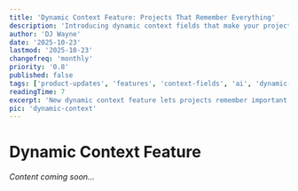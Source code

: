 ```yaml
---
title: 'Dynamic Context Feature: Projects That Remember Everything'
description: 'Introducing dynamic context fields that make your projects smarter over time. Capture what matters without rigid schemas.'
author: 'DJ Wayne'
date: '2025-10-23'
lastmod: '2025-10-23'
changefreq: 'monthly'
priority: '0.8'
published: false
tags: ['product-updates', 'features', 'context-fields', 'ai', 'dynamic-context']
readingTime: 7
excerpt: 'New dynamic context feature lets projects remember important details and evolve with your work. Learn how to use custom context fields.'
pic: 'dynamic-context'
---
```


# Dynamic Context Feature

*Content coming soon...*
